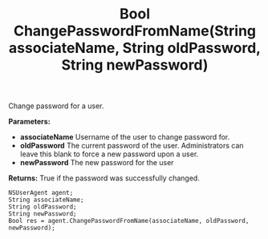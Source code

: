 ﻿---
uid: crmscript_ref_NSUserAgent_ChangePasswordFromName
title: Bool ChangePasswordFromName(String associateName, String oldPassword, String newPassword)
intellisense: NSUserAgent.ChangePasswordFromName
keywords: NSUserAgent, ChangePasswordFromName
so.topic: reference
---

Change password for a user.

**Parameters:**
 - **associateName** Username of the user to change password for.
 - **oldPassword** The current password of the user.  Administrators can leave this blank to force a new password upon a user.
 - **newPassword** The new password for the user

**Returns:** True if the password was successfully changed.

```crmscript
NSUserAgent agent;
String associateName;
String oldPassword;
String newPassword;
Bool res = agent.ChangePasswordFromName(associateName, oldPassword, newPassword);
```

